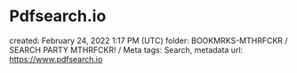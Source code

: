 # Pdfsearch.io

created: February 24, 2022 1:17 PM (UTC)
folder: BOOKMRKS-MTHRFCKR / SEARCH PARTY MTHRFCKR! / Meta
tags: Search, metadata
url: https://www.pdfsearch.io